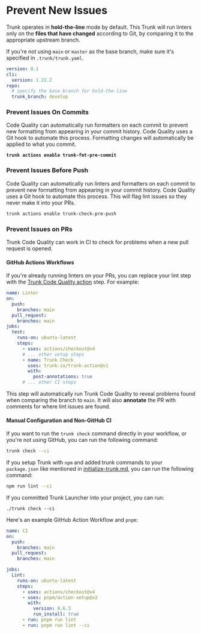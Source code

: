 # Prevent New Issues

Trunk operates in **hold-the-line** mode by default. This Trunk will run linters only on the **files that have changed** according to Git, by comparing it to the appropriate upstream branch.

If you're not using `main` or `master` as the base branch, make sure it's specified in `.trunk/trunk.yaml`.

```yaml
version: 0.1
cli:
  version: 1.22.2
repo:
  # specify the base branch for hold-the-line
  trunk_branch: develop
```

### Prevent Issues On Commits

Code Quality can automatically run formatters on each commit to prevent new formatting from appearing in your commit history. Code Quality uses a Git hook to automate this process. Formatting changes will automatically be applied to what you commit.

<pre class="language-shell"><code class="lang-shell"><strong>trunk actions enable trunk-fmt-pre-commit
</strong></code></pre>

### Prevent Issues Before Push

Code Quality can automatically run linters and formatters on each commit to prevent new formatting from appearing in your commit history. Code Quality uses a Git hook to automate this process. This will flag lint issues so they never make it into your PRs.

```bash
trunk actions enable trunk-check-pre-push
```

### Prevent Issues on PRs

Trunk Code Quality can work in CI to check for problems when a new pull request is opened.

#### GitHub Actions Workflows

If you're already running linters on your PRs, you can replace your lint step with the [Trunk Code Quality action](https://github.com/trunk-io/trunk-action) step. For example:

```yaml
name: Linter
on:
  push:
    branches: main
  pull_request:
    branches: main
jobs:
  test:
    runs-on: ubuntu-latest
    steps:
      - uses: actions/checkout@v4
      # ... other setup steps
      - name: Trunk Check
        uses: trunk-io/trunk-action@v1
        with:
          post-annotations: true 
      # ... other CI steps
```

This step will automatically run Trunk Code Quality to reveal problems found when comparing the branch to `main`. It will also **annotate** the PR with comments for where lint issues are found.

#### Manual Configuration and Non-GitHub CI

If you want to run the `trunk check` command directly in your workflow, or you're not using GitHub, you can run the following command:

```sh
trunk check --ci
```

If you setup Trunk with `npm` and added trunk commands to your `package.json` like mentioned in [initialize-trunk.md](initialize-trunk.md "mention"), you can run the following command:

```bash
npm run lint --ci
```

If you committed Trunk Launcher into your project, you can run:

```
./trunk check --ci
```

Here's an example GitHub Action Workflow and `pnpm`:

```yaml
name: CI
on:
  push:
    branches: main
  pull_request:
    branches: main

jobs:
  Lint:
    runs-on: ubuntu-latest
    steps:
      - uses: actions/checkout@v4
      - uses: pnpm/action-setup@v2
        with:
          version: 8.6.3
          run_install: true
      - run: pnpm run lint
      - run: pnpm run lint --ci
```
